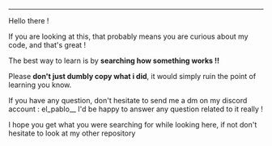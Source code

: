 ----------------------------------------------------------------------------------
Hello there !

If you are looking at this, that probably means you are curious about my code, and that's great !

The best way to learn is by **searching how something works !!**

Please __don't just dumbly copy what i did__, it would simply ruin the point of learning you know.

If you have any question, don't hesitate to send me a dm on my discord account : el_pablo__
I'd be happy to answer any question related to it really !

I hope you get what you were searching for while looking here, if not don't hesitate to look at my other repository
